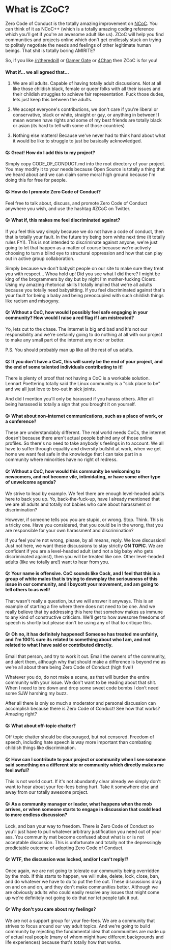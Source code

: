 # What is ZCoC?

Zero Code of Conduct is the totally amazing improvement on
[NCoC](https://github.com/domgetter/NCoC). You can think of it as NCoC++
(which is a totally amazing coding reference which you'll get if you're an
awesome adult like us). ZCoC will help you find communities and projects online
which don't get endlessly stuck on trying to politely negotiate the needs and
feelings of other legitimate human beings. That shit is totally boring AMIRITE?

So, if you like
[/r/theredpill](https://www.reddit.com//r/theredpill) or
[Gamer Gate](https://www.reddit.com/r/GamerGhazi) or [4Chan](www.4chan.org)
then ZCoC is for you!

#### What if... we all agreed that...

1. We are all adults. Capable of having totally adult discussions. Not at all
like those childish black, female or queer folks with all their issues and
their childish struggles to achieve fair representation. Fuck those dudes, lets
just keep this between the adults.

2. We accept everyone's contributions, we don't care if you're liberal or
conservative, black or white, straight or gay, or anything in between! I mean
women have rights and some of my best friends are totally black or asian (its
hard to tell with some of those countries)

3. Nothing else matters! Because we've never had to think hard about what it
would be like to struggle to just be basically acknowledged.

#### Q: Great! How do I add this to my project?

Simply copy CODE_OF_CONDUCT.md into the root directory of your project.  You
may modify it to your needs because Open Source is totally a thing that we
heard about and we can claim some moral high ground because I'm doing this for
free for people.

#### Q: How do I promote Zero Code of Conduct?

Feel free to talk about, discuss, and promote Zero Code of Conduct anywhere
you wish, and use the hashtag #ZCoC on Twitter.

#### Q: What if, this makes me feel discriminated against?

If you feel this way simply because we do not have a code of conduct, then
that is totally your fault. In the future try being born white next time (it
totally rules FYI). This is not intended to discriminate against anyone, we're
just going to let that happen as a matter of course because we're actively
choosing to turn a blind eye to structural oppression and how that can play out
in active group collaboration.

Simply because we don't babysit people on our site to make sure they treat you
with respect... Whoa hold up! Did you see what I did there? I might be king of the brogrammers by day but by night I'm mother-fucking Cicero. Using my amazing rhetorical skills I totally implied
that we're all adults because you totally need babysitting. If you feel discriminated against that's your fault for being a baby and being preoccupied
with such childish things like racism and misogyny.

#### Q: Without a CoC, how would I possibly feel safe engaging in your community?  How would I raise a red flag if I am mistreated?

Yo, lets cut to the chase. The internet is big and bad and it's not our
responsibility and we're certainly going to do nothing at all with our project
to make any small part of the internet any nicer or better.

P.S. You should probably man up like all the rest of us adults.

#### Q: If you don't have a CoC, this will surely be the end of your project, and the end of some talented individuals contributing to it!

There is plenty of proof that not having a CoC is a workable solution. Lennart Poettering totally said the Linux community is a "sick place to be" and we all just love to bro-out in sick joints.

And did I mention you'll only be harassed if you harass others. After all being harassed is totally a sign that you brought it on yourself.

#### Q: What about non-internet communications, such as a place of work, or a conference?

These are understandably different. The real world needs CoCs, the
internet doesn't because there aren't actual people behind any of those online
profiles. So there's no need to take anybody's feelings in to account. We all have to suffer through equality and diversity bullshit at work, when we get home we want feel safe in the knowledge that I can take part in a community where minorities have no right of redress.

#### Q: Without a CoC, how would this community be welcoming to newcomers, and not become vile, intimidating, or have some other type of unwelcome agenda?

We strive to lead by example.  We feel there are enough level-headed adults here to back you up.  Yo, back-the-fuck-up, have I already mentioned that we are all adults and totally not babies who care about harassment or discrimination?

However, if someone tells you you are stupid, or wrong.  Stop.  Think.  This is a tricky one.  Have you considered, that you could be in the wrong, that you are responsible for your own harassment and discrimination?

If you feel you're not wrong, please, by all means, reply.  We love discussion! Just not here, we want these discussions to stay strictly **ON TOPIC**. We are confident if you are a level-headed adult (and not a big baby who gets discriminated against), then you will be treated like one.  Other level-headed adults (like we totally are!) want to hear from you.

#### Q: Your name is offensive.  CoC sounds like Cock, and I feel that this is a group of white males that is trying to downplay the seriousness of this issue in our community, and I boycott your movement, and am going to tell others to as well!

That wasn't really a question, but we will answer it anyways.  This is an example of starting a fire where there does not need to be one. And we really believe that by addressing this here that somehow makes us immune to any kind of constructive criticism. We'll get to how awesome freedoms of speech is shortly but
please don't be using any of that to critique this.

#### Q: Oh no, it has definitely happened!  Someone has treated me unfairly, and I'm 100% sure its related to something about who I am, and not related to what I have said or contributed directly.

Email that person, and try to work it out. Email the owners of the community, and alert them, although why that should make a difference is beyond me as we're
all about there being Zero Code of Conduct (high five!)

Whatever you do, do not make a scene, as that will burden the entire community with your issue. We don't want to be reading about that shit. When I need to
bro down and drop some sweet code bombs I don’t need some SJW harshing my buzz.

After all there is only so much a moderator and personal discussion can accomplish because there is Zero Code of Conduct! See how that works? Amazing right?

#### Q: What about off-topic chatter?

Off topic chatter should be discouraged, but not censored. Freedom of speech,
including hate speech is way more important than combating childish things like
discrimination.

#### Q: How can I contribute to your project or community when I see someone said something on a different site or community which directly makes me feel awful?

This is not world court. If it's not abundantly clear already we simply don't
want to hear about your fee-fees being hurt. Take it somewhere else and away
from our totally awesome project.

#### Q: As a community manager or leader, what happens when the mob arrives, or when someone starts to engage in discussion that could lead to more endless discussion?

Lock, and ban your way to freedom. There is Zero Code of Conduct so you'll
just have to pull whatever arbitrary justification you need out of your ass.
You community mat become confused about what is or is not acceptable discussion. This is unfortunate and totally not the depressingly predictable outcome of adopting Zero Code of Conduct.

#### Q: WTF, the discussion was locked, and/or I can't reply!?

Once again, we are not going to tolerate our community being overridden by the mob.  If this starts to happen, we will nuke, delete, lock, close, ban, and do whatever we have to do to put the fire out. These discussions drag on and on and on, and they don't make communities better. Although we are obviously adults who could easily resolve any issues that might come up we're definitely not going to do that nor let people talk it out.

#### Q: Why don't you care about my feelings?

We are not a support group for your fee-fees. We are a community that strives to focus around our vey adult topics. And we're going to build community by rejecting the fundamental idea that communities are made up of actual real people (many of whom might have different backgrounds and life experiences) because that's totally how that works.
